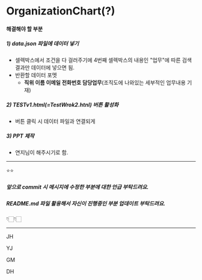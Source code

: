 # OrganizationChart(?)

#### 해결해야 할 부분 
##### 1) data.json 파일에 데이터 넣기
- 셀렉박스에서 조건을 다 걸러주기에 4번째 셀렉박스의 내용인 "업무"에 따른 검색결과만 데이터에 넣으면 됨. 
- 반환할 데이터 포멧 
  - **직위 이름 이메일 전화번호 담당업무**(조직도에 나와있는 세부적인 업무내용 기재)
##### 2) TESTv1.html(=TestWrok2.htnl) 버튼 활성화
- 버튼 클릭 시 데이터 파일과 연결되게
##### 3) PPT 제작 
- 연지님이 해주시기로 함. 



---
⭐️⭐️
##### 앞으로 commit 시 메시지에 수정한 부분에 대한 언급 부탁드려요. 
##### README.md 파일 활용해서 자신이 진행중인 부분 업데이트 부탁드려요.
👇🏻👇🏻






---
JH

YJ

GM

DH
